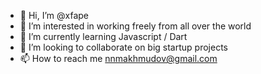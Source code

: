 - 👋 Hi, I’m @xfape
- 👀 I’m interested in working freely from all over the world
- 🌱 I’m currently learning Javascript / Dart
- 💞️ I’m looking to collaborate on big startup projects
- 📫 How to reach me nnmakhmudov@gmail.com

<!---
xfape/xfape is a ✨ special ✨ repository because its `README.md` (this file) appears on your GitHub profile.
You can click the Preview link to take a look at your changes.
--->
